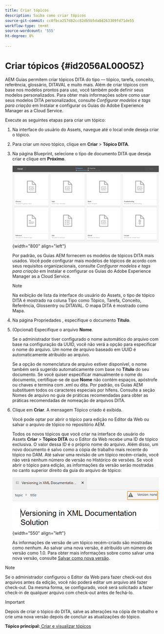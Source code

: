 ```yaml
---
title: Criar tópicos
description: Saiba como criar tópicos
source-git-commit: cc0fbca257d82cc82db5b5da8d263309fd71de55
workflow-type: tm+mt
source-wordcount: '555'
ht-degree: 0%

---
```



# Criar tópicos {#id2056AL00O5Z}

AEM Guias permitem criar tópicos DITA do tipo — tópico, tarefa, conceito, referência, glossário, DITAVAL e muito mais. Além de criar tópicos com base nos modelos prontos para uso, você também pode definir seus modelos personalizados. Para obter mais informações sobre como usar seus modelos DITA personalizados, consulte *Configurar modelos e tags para criação* em Instalar e configurar os Guias do Adobe Experience Manager as a Cloud Service.

Execute as seguintes etapas para criar um tópico:

1. Na interface do usuário do Assets, navegue até o local onde deseja criar o tópico.

1. Para criar um novo tópico, clique em **Criar** \> **Tópico DITA**.

1. Na página Blueprint, selecione o tipo de documento DITA que deseja criar e clique em **Próximo**.

   ![](images/create_dita_topic.png){width="800" align="left"}

   Por padrão, os Guias AEM fornecem os modelos de tópicos DITA mais usados. Você pode configurar mais modelos de tópicos de acordo com seus requisitos organizacionais, consulte *Configurar modelos e tags para criação* em Instalar e configurar os Guias do Adobe Experience Manager as a Cloud Service.

   >[!NOTE]
   >
   > Na exibição de lista da interface do usuário do Assets, o tipo de tópico DITA é mostrado na coluna Tipo como Tópico, Tarefa, Conceito, Referência, Glossentry ou DITAVAL. O mapa DITA é mostrado como Mapa.

1. Na página Propriedades , especifique o documento **Título**.

1. \(Opcional\) Especifique o arquivo **Nome**.

   Se o administrador tiver configurado o nome automático do arquivo com base na configuração da UUID, você não verá a opção para especificar o nome do arquivo. Um nome de arquivo baseado em UUID é automaticamente atribuído ao arquivo.

   Se a opção de nomenclatura de arquivo estiver disponível, o nome também será sugerido automaticamente com base no **Título** do seu documento. Se você quiser especificar manualmente o nome do documento, certifique-se de que **Nome** não contém espaços, apóstrofe ou chaves e termina com .xml ou dita. Por padrão, os Guias AEM substituem todos os caracteres especiais por hífens. Consulte a seção Nomes de arquivo no guia de práticas recomendadas para obter as práticas recomendadas de nomeação de arquivos DITA.

1. Clique em **Criar**. A mensagem Tópico criado é exibida.

   Você pode optar por abrir o tópico para edição no Editor da Web ou salvar o arquivo de tópico no repositório AEM.

   Todos os novos tópicos que você criar na interface do usuário do Assets **Criar** \> **Tópico DITA** ou o Editor da Web recebe uma ID de tópico exclusiva. O valor dessa ID é o próprio nome do arquivo. Além disso, um novo documento é salvo como a cópia de trabalho mais recente do tópico no DAM. Até salvar uma revisão de um tópico recém-criado, você não verá nenhum número de versão no Histórico de versões. Se você abrir o tópico para edição, as informações da versão serão mostradas no canto superior direito da guia do arquivo de tópico:

   ![](images/topic-version-none_cs.png){width="550" align="left"}

   As informações de versão de um tópico recém-criado são mostradas como *nenhum*. Ao salvar uma nova versão, é atribuído um número de versão como 1.0. Para obter mais informações sobre como salvar uma nova versão, consulte [Salvar como nova versão](web-editor-features.md#save-as-new-version-id209ME400GXA).


>[!NOTE]
>
> Se o administrador configurou o Editor da Web para fazer check-out dos arquivos antes da edição, você não poderá editar um arquivo até fazer check-out. Da mesma forma, se configurado, você será solicitado a fazer check-in de qualquer arquivo com check-out antes de fechá-lo.

>[!IMPORTANT]
>
> Depois de criar o tópico do DITA, salve as alterações na cópia de trabalho e crie uma nova versão depois de concluir as atualizações do tópico.

**Tópico principal:**[ Criar e visualizar tópicos](create-preview-topics.md)

